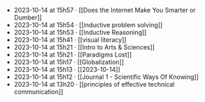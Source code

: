 - 2023-10-14 at 15h57 · [[Does the Internet Make You Smarter or Dumber]]
- 2023-10-14 at 15h54 · [[inductive problem solving]]
- 2023-10-14 at 15h53 · [[Inductive Reasoning]]
- 2023-10-14 at 15h41 · [[visual literacy]]
- 2023-10-14 at 15h21 · [[Intro to Arts & Sciences]]
- 2023-10-14 at 15h21 · [[Paradigms Lost]]
- 2023-10-14 at 15h17 · [[Globalization]]
- 2023-10-14 at 15h13 · [[2023-10-14]]
- 2023-10-14 at 15h12 · [[Journal 1 - Scientific Ways Of Knowing]]
- 2023-10-14 at 13h20 · [[principles of effective technical communication]]
